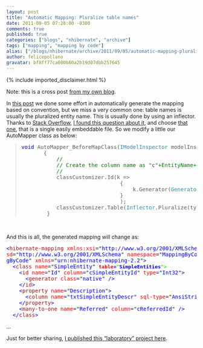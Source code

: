 ```yaml
---
layout: post
title: "Automatic Mapping: Pluralize table names"
date: 2011-09-05 07:28:00 -0300
comments: true
published: true
categories: ["blogs", "nhibernate", "archive"]
tags: ["mapping", "mapping by code"]
alias: ["/blogs/nhibernate/archive/2011/09/05/automatic-mapping-pluralize-table-names.aspx"]
author: felicepollano
gravatar: bf8ff77ca000b80a2b19d07dbb257645
---
```

{% include imported_disclaimer.html %}
<p>Note: this is a cross post <a href="http://www.felicepollano.com/2011/09/02/AutomaticMappingPluralizeTableNames.aspx" target="_blank">from my own blog</a>.</p>
<p>In <a href="http://www.felicepollano.com/2011/09/01/UsingNH32MappingByCodeForAutomaticMapping.aspx" target="_blank">this post</a> we done some effort in automatically generate the mapping based on convention, but we miss a very common one: table names is usually the pluralized entity name. This is usually done by using an inflector. Thanks to <a href="http://www.stackoverflow.com" target="_blank">Stack Overflow</a>, <a href="http://stackoverflow.com/questions/2552816/alternatives-to-inflector-net" target="_blank">I found this question about it</a>, and choose <a href="http://cid-net.googlecode.com/svn/trunk/src/Cid.Mvc/Inflector.cs" target="_blank">that one</a>, that is a single easily embeddable file. So we modify a little our AutoMapper class as below:</p>
<blockquote>
<pre class="code"><span style="color: blue">void </span>AutoMapper_BeforeMapClass(<span style="color: #2b91af">IModelInspector </span>modelInspector, <span style="color: #2b91af">Type </span>type, <span style="color: #2b91af">IClassAttributesMapper </span>classCustomizer)
       {
           <span style="color: green">//
           // Create the column name as "c"+EntityName+"Id"
           //
           </span>classCustomizer.Id(k =&gt; 
                               { 
                                   k.Generator(<span style="color: #2b91af">Generators</span>.Native); k.Column(<span style="color: #a31515">"c" </span>+ type.Name + <span style="color: #a31515">"Id"</span>); 
                               }
                               );
           classCustomizer.Table(<span style="color: #2b91af">Inflector</span>.Pluralize(type.Name));
        }</pre>
</blockquote>
<p><a href="http://11011.net/software/vspaste"></a>&nbsp;</p>
<p>And this is all, the generated mapping will change as:</p>
<pre class="code"><span style="color: blue">&lt;</span><span style="color: #a31515">hibernate-mapping </span><span style="color: red">xmlns:xsi</span><span style="color: blue">=</span>"<span style="color: blue">http://www.w3.org/2001/XMLSchema-instance</span>" <span style="color: red">xmlns:x</span><span style="color: blue">=</span>""
<span style="color: red">sd</span><span style="color: blue">=</span>"<span style="color: blue">http://www.w3.org/2001/XMLSchema</span>" <span style="color: red">namespace</span><span style="color: blue">=</span>"<span style="color: blue">MappingByCode</span>" <span style="color: red">assembly</span><span style="color: blue">=</span>"<span style="color: blue">Mappin
gByCode</span>" <span style="color: red">xmlns</span><span style="color: blue">=</span>"<span style="color: blue">urn:nhibernate-mapping-2.2</span>"<span style="color: blue">&gt;
  &lt;</span><span style="color: #a31515">class </span><span style="color: red">name</span><span style="color: blue">=</span>"<span style="color: blue">SimpleEntity</span>" <span style="color: #00ff00;"><b><span style="font-size: medium;"><span style="color: red">table</span><span style="color: blue">=</span>"<span style="color: blue">SimpleEntities</span>"</span></b></span><span style="color: blue"><span style="color: #00ff00; font-size: medium;"><b>&gt;</b></span>
    &lt;</span><span style="color: #a31515">id </span><span style="color: red">name</span><span style="color: blue">=</span>"<span style="color: blue">Id</span>" <span style="color: red">column</span><span style="color: blue">=</span>"<span style="color: blue">cSimpleEntityId</span>" <span style="color: red">type</span><span style="color: blue">=</span>"<span style="color: blue">Int32</span>"<span style="color: blue">&gt;
      &lt;</span><span style="color: #a31515">generator </span><span style="color: red">class</span><span style="color: blue">=</span>"<span style="color: blue">native</span>" <span style="color: blue">/&gt;
    &lt;/</span><span style="color: #a31515">id</span><span style="color: blue">&gt;
    &lt;</span><span style="color: #a31515">property </span><span style="color: red">name</span><span style="color: blue">=</span>"<span style="color: blue">Description</span>"<span style="color: blue">&gt;
      &lt;</span><span style="color: #a31515">column </span><span style="color: red">name</span><span style="color: blue">=</span>"<span style="color: blue">txtSimpleEntityDescr</span>" <span style="color: red">sql-type</span><span style="color: blue">=</span>"<span style="color: blue">AnsiString</span>" <span style="color: blue">/&gt;
    &lt;/</span><span style="color: #a31515">property</span><span style="color: blue">&gt;
    &lt;</span><span style="color: #a31515">many-to-one </span><span style="color: red">name</span><span style="color: blue">=</span>"<span style="color: blue">Referred</span>" <span style="color: red">column</span><span style="color: blue">=</span>"<span style="color: blue">cReferredId</span>" <span style="color: blue">/&gt;
  &lt;/</span><span style="color: #a31515">class</span><span style="color: blue">&gt;
</span></pre>
<p>
<a href="http://11011.net/software/vspaste"></a>&hellip; 
</p>
<p>Just for better sharing, <a href="https://bitbucket.org/Felice_Pollano/mappingbycode" target="_blank">I published this &ldquo;laboratory&rdquo; project here</a>.</p>
